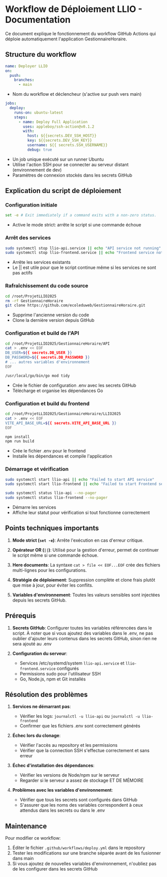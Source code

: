 # Workflow de Déploiement LLIO - Documentation

Ce document explique le fonctionnement du workflow GitHub Actions qui déploie automatiquement l'application GestionnaireHoraire.

## Structure du workflow

```yaml
name: Deployer LLIO
on:
  push:
    branches:
      - main
```

- Nom du workflow et déclencheur (s'active sur push vers main)

```yaml
jobs:
  deploy:
    runs-on: ubuntu-latest
    steps:
      - name: Deploy Full Application
        uses: appleboy/ssh-action@v0.1.2
        with:
          host: ${{secrets.DEV_SSH_HOST}}
          key: ${{secrets.DEV_SSH_KEY}}
          username: ${{ secrets.SSH_USERNAME}}
          debug: true
```

- Un job unique exécuté sur un runner Ubuntu
- Utilise l'action SSH pour se connecter au serveur distant (environnement de dev)
- Paramètres de connexion stockés dans les secrets GitHub

## Explication du script de déploiement

### Configuration initiale

```bash
set -e # Exit immediately if a command exits with a non-zero status.
```

- Active le mode strict: arrête le script si une commande échoue

### Arrêt des services

```bash
sudo systemctl stop llio-api.service || echo "API service not running"
sudo systemctl stop llio-frontend.service || echo "Frontend service not running"
```

- Arrête les services existants
- Le || est utile pour que le script continue même si les services ne sont pas actifs

### Rafraîchissement du code source

```bash
cd /root/ProjetLLIO2025
rm -rf GestionnaireHoraire
git clone https://github.com/ecoleduweb/GestionnaireHoraire.git
```

- Supprime l'ancienne version du code
- Clone la dernière version depuis GitHub

### Configuration et build de l'API

```bash
cd /root/ProjetLLIO2025/GestionnaireHoraire/API
cat > .env << EOF
DB_USER=${{ secrets.DB_USER }}
DB_PASSWORD=${{ secrets.DB_PASSWORD }}
# ... autres variables d'environnement
EOF

/usr/local/go/bin/go mod tidy
```

- Crée le fichier de configuration .env avec les secrets GitHub
- Télécharge et organise les dépendances Go

### Configuration et build du frontend

```bash
cd /root/ProjetLLIO2025/GestionnaireHoraire/LLIO2025
cat > .env << EOF
VITE_API_BASE_URL=${{ secrets.VITE_API_BASE_URL }}
EOF

npm install
npm run build
```

- Crée le fichier .env pour le frontend
- Installe les dépendances et compile l'application

### Démarrage et vérification

```bash
sudo systemctl start llio-api || echo "Failed to start API service"
sudo systemctl start llio-frontend || echo "Failed to start Frontend service"

sudo systemctl status llio-api --no-pager
sudo systemctl status llio-frontend --no-pager
```

- Démarre les services
- Affiche leur statut pour vérification si tout fonctionne correctement

## Points techniques importants

1. **Mode strict (`set -e`)**: Arrête l'exécution en cas d'erreur critique.

2. **Opérateur OR (`||`)**: Utilisé pour la gestion d'erreur, permet de continuer le script même si une commande échoue.

3. **Here documents**: La syntaxe `cat > file << EOF...EOF` crée des fichiers multi-lignes pour les configurations.

4. **Stratégie de déploiement**: Suppression complète et clone frais plutôt que mise à jour, pour éviter les conflits.

5. **Variables d'environnement**: Toutes les valeurs sensibles sont injectées depuis les secrets GitHub.

## Prérequis

1. **Secrets GitHub**: Configurer toutes les variables référencées dans le script. À noter que si vous ajoutez des variables dans le .env, ne pas oublier d'ajouter leurs contenus dans les secrets GitHub, sinon rien ne sera ajouté au .env

2. **Configuration du serveur**:
   - Services /etc/systemd/system `llio-api.service` et `llio-frontend.service` configurés
   - Permissions sudo pour l'utilisateur SSH
   - Go, Node.js, npm et Git installés

## Résolution des problèmes

1. **Services ne démarrant pas**:

   - Vérifier les logs: `journalctl -u llio-api` ou `journalctl -u llio-frontend`
   - Confirmer que les fichiers .env sont correctement générés

2. **Échec lors du clonage**:

   - Vérifier l'accès au repository et les permissions
   - Vérifier que la connection SSH s'effectue correctement et sans erreur

3. **Échec d'installation des dépendances**:

   - Vérifier les versions de Node/npm sur le serveur
   - Regarder si le serveur a assez de stockage ET DE MÉMOIRE

4. **Problèmes avec les variables d'environnement**:
   - Vérifier que tous les secrets sont configurés dans GitHub
   - S'assurer que les noms des variables correspondent à ceux attendus dans les secrets ou dans le .env

## Maintenance

Pour modifier ce workflow:

1. Éditer le fichier `.github/workflows/deploy.yml` dans le repository
2. Tester les modifications sur une branche séparée avant de les fusionner dans main
3. Si vous ajoutez de nouvelles variables d'environnement, n'oubliez pas de les configurer dans les secrets GitHub
